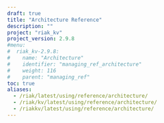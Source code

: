 ```yaml
---
draft: true
title: "Architecture Reference"
description: ""
project: "riak_kv"
project_version: 2.9.8
#menu:
#  riak_kv-2.9.8:
#    name: "Architecture"
#    identifier: "managing_ref_architecture"
#    weight: 116
#    parent: "managing_ref"
toc: true
aliases:
  - /riak/latest/using/reference/architecture/
  - /riak/kv/latest/using/reference/architecture/
  - /riakkv/latest/using/reference/architecture/
---
```


<!-- TODO: Content -->



